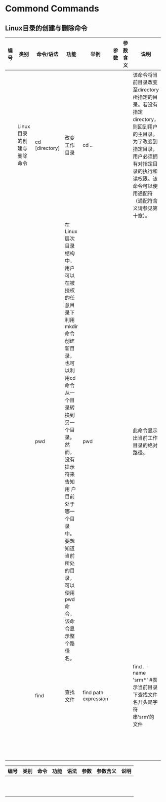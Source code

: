 # Commond Commands

## Linux目录的创建与删除命令

|编号|类别|命令/语法|功能|举例|参数|参数含义|说明|
|---|---|---|---|---|---|---|---|
||Linux目录的创建与删除命令|cd [directory]|改变工作目录|cd ..|||该命令将当前目录改变至directory所指定的目录。若没有指定directory， 则回到用户的主目录。为了改变到指定目录，用户必须拥有对指定目录的执行和读权限。该命令可以使用通配符（通配符含义请参见第十章）。|
|||pwd|在Linux层次目录结构中，用户可以在被授权的任意目录下利用mkdir命令创建新目录，也可以利用cd命令从一个目录转换到另一个目录。然而，没有提示符来告知用 户目前处于哪一个目录中。要想知道当前所处的目录，可以使用pwd命令，该命令显示整个路径名。|pwd|||此命令显示出当前工作目录的绝对路径。|
|||find|查找文件|find path expression|||find . -name 'srm*' #表示当前目录下查找文件名开头是字符串‘srm’的文件|
|||||||||
|||||||||
|||||||||
|||||||||
|||||||||
|||||||||
|||||||||
|||||||||
|||||||||
|||||||||
|||||||||
|||||||||
|||||||||
|||||||||
|||||||||
|||||||||
|||||||||


|编号|类别|命令|功能|语法|参数|参数含义|说明|
|---|---|---|---|---|---|---|---|
|||||||||
|||||||||
|||||||||
|||||||||
|||||||||
|||||||||
|||||||||
|||||||||
|||||||||
|||||||||
|||||||||
